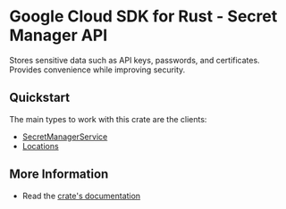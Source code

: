 # Google Cloud SDK for Rust - Secret Manager API

<!-- Code generated by sidekick. DO NOT EDIT. -->

Stores sensitive data such as API keys, passwords, and certificates.
Provides convenience while improving security.

## Quickstart

The main types to work with this crate are the clients:

* [SecretManagerService](https://docs.rs/secretmanager-golden-gclient/latest/secretmanager-golden-gclient/client/struct.SecretManagerService.html)
* [Locations](https://docs.rs/secretmanager-golden-gclient/latest/secretmanager-golden-gclient/client/struct.Locations.html)

## More Information

* Read the [crate's documentation](https://docs.rs/secretmanager-golden-gclient/latest/secretmanager-golden-gclient)

